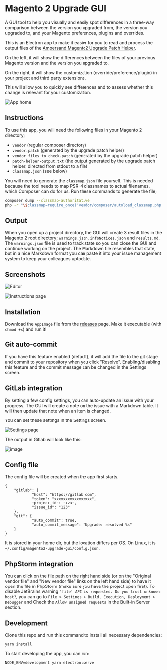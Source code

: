 # Magento 2 Upgrade GUI

A GUI tool to help you visually and easily spot differences in a three-way comparison between the version you upgraded from, the version you upgraded to, and your Magento preferences, plugins and overrides.

This is an Electron app to make it easier for you to read and process the output files of the [Ampersand Magento2 Upgrade Patch Helper](https://github.com/AmpersandHQ/ampersand-magento2-upgrade-patch-helper).

On the left, it will show the differences between the files of your previous Magento version and the version you upgraded to.

On the right, it will show the customization (override/preference/plugin) in your project and third party extensions. 

This will allow you to quickly see differences and to assess whether this change is relevant for your customization.

![App home](https://user-images.githubusercontent.com/431360/191521244-7bbb85e7-9ec6-492a-9570-8b458f8134ce.png)

## Instructions

To use this app, you will need the following files in your Magento 2 directory;
- `vendor` (regular composer directory)
- `vendor.patch` (generated by the upgrade patch helper)
- `vendor_files_to_check.patch` (generated by the upgrade patch helper)
- `patch-helper-output.txt` (the output generated by the upgrade patch helper, directed from stdout to a file)
- `classmap.json` (see below)

You will need to generate the `classmap.json` file yourself. This is needed because the tool needs to map PSR-4 classnames to actual filenames, which Composer can do for us. Run these commands to generate the file;

```bash
composer dump --classmap-authoritative
php -r "\$classmap=require_once('vendor/composer/autoload_classmap.php'); echo json_encode(\$classmap);" > classmap.json
```

## Output

When you open up a project directory, the GUI will create 3 result files in the Magento 2 root directory; `warnings.json`, `infoNotices.json` and `results.md`. The `warnings.json` file is used to track state so you can close the GUI and continue working on the project. The Markdown file resembles that state, but in a nice Markdown format you can paste it into your issue management system to keep your colleagues uptodate.

## Screenshots

![Editor](https://user-images.githubusercontent.com/431360/191521234-0a9c4473-5a71-47ef-bd2e-ccbe45513deb.png)

![Instructions page](https://user-images.githubusercontent.com/431360/191521238-37d47cf9-893e-428c-9a61-7730387929d0.png)

## Installation

Download the `AppImage` file from the [releases](https://github.com/elgentos/magento2-upgrade-gui/releases) page. Make it executable (with `chmod +x`) and run it!

## Git auto-commit

If you have this feature enabled (default), it will add the file to the git stage and commit to your repository when you click "Resolve". Enabling/disabling this feature and the commit message can be changed in the Settings screen.

## GitLab integration

By setting a few config settings, you can auto-update an issue with your progress. The GUI will create a note on the issue with a Markdown table. It will then update that note when an item is changed.

You can set these settings in the Settings screen.

![Settings page](https://user-images.githubusercontent.com/431360/191521240-15d626eb-dfc0-496d-9728-57cd834d2b6d.png)

The output in Gitlab will look like this:

![image](https://user-images.githubusercontent.com/431360/188888302-46c79be9-d499-4dcf-b71a-7359d09bdcf3.png)

## Config file

The config file will be created when the app first starts.

```
{
    "gitlab": {
            "host": "https://gitlab.com",
            "token": "xxxxxxxxxxxxxxxxx",
            "project_id": "123",
            "issue_id": "123"
    },
    "git": {
            "auto_commit": true,
            "auto_commit_message": "Upgrade: resolved %s"
    }
}
```

It is stored in your home dir, but the location differs per OS. On Linux, it is `~/.config/magento2-upgrade-gui/config.json`.

## PhpStorm integration

You can click on the file path on the right hand side (or on the "Original vendor file" and "New vendor file" links on the left hand side) to have it open the file in PhpStorm (make sure you have the project open first). To disable JetBrains warning `'file' API is requested. Do you trust unknown host?`, you can go to `File > Settings > Build, Execution, Deployment > Debugger` and Check the `Allow unsigned requests` in the Built-in Server section.

## Development

Clone this repo and run this command to install all necessary dependencies:

```
yarn install
```

To start developing the app, you can run:

```
NODE_ENV=development yarn electron:serve
```
